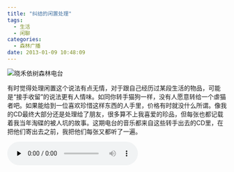 ```yaml
---
title: "纠结的闲置处理"
tags:
  - 生活
  - 闲聊
categories:
  - 森林广播
date: 2013-01-09 10:48:09
---
```


![晓禾依树森林电台](../../../images/radiocover/radio_047.jpg) 

有时觉得处理闲置这个说法有点无情，对于跟自己经历过某段生活的物品，可能是“接手收留”的说法更有人情味。如同你转手猫狗一样，没有人愿意转给一个虐猫者吧。如果能给到一位喜欢珍惜这样东西的人手里，价格有时就没什么所谓。像我的CD最终大部分还是处理给了朋友，很多算不上我喜爱的珍品，但每张也都记载着我当年淘碟的被人坑的故事。这期电台的音乐都来自这些转手出去的CD里，在把他们寄出去之前，我把他们每张又都听了一遍。   

<audio id="audio" controls="" preload="none">
  <source id="mp3" src="http://www.coletree.com/radio/coletree_radio_047.mp3">
</audio>